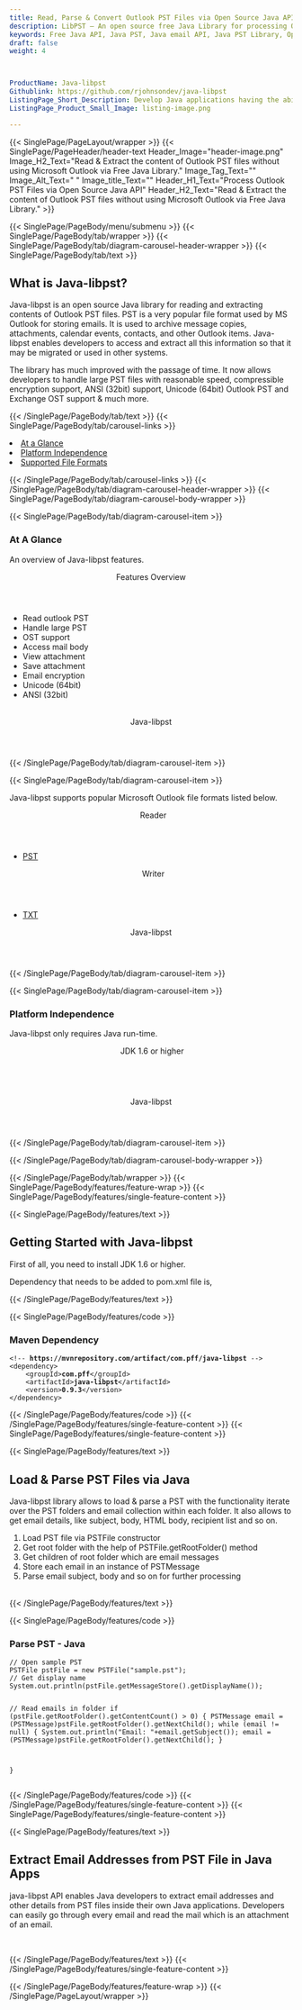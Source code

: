 ```yaml
---
title: Read, Parse & Convert Outlook PST Files via Open Source Java API | LibPST
description: LibPST – An open source free Java Library for processing Outlook PST files. Read & extract email messages from PST files without using MS Outlook via Java API.
keywords: Free Java API, Java PST, Java email API, Java PST Library, Open Source outlook Library, Java PST programming, Java PST APIs, Java PST library, create  PST Documents, Extract PST messages, Java outlook, Java PST development
draft: false
weight: 4



ProductName: Java-libpst  
Githublink: https://github.com/rjohnsondev/java-libpst
ListingPage_Short_Description: Develop Java applications having the ability to Read and convert Microsoft Outlook PST Files using open source Java libraries.
ListingPage_Product_Small_Image: listing-image.png 

---
```


{{< SinglePage/PageLayout/wrapper >}}
{{< SinglePage/PageHeader/header-text
Header_Image="header-image.png"
Image_H2_Text="Read & Extract the content of Outlook PST files without using Microsoft Outlook via Free Java Library."
Image_Tag_Text=""
Image_Alt_Text=" "
Image_title_Text=""
Header_H1_Text="Process Outlook PST Files via Open Source Java API"
Header_H2_Text="Read & Extract the content of Outlook PST files without using Microsoft Outlook via Free Java Library." >}}

{{< SinglePage/PageBody/menu/submenu >}}
{{< SinglePage/PageBody/tab/wrapper >}}
{{< SinglePage/PageBody/tab/diagram-carousel-header-wrapper >}}
{{< SinglePage/PageBody/tab/text >}}



<h2 class="h2title"><strong>What is Java-libpst?</strong></h2>
<p>Java-libpst is an open source Java library for reading and extracting contents of Outlook PST files. PST is a very popular file format used by MS Outlook for storing emails. It is used to archive message copies, attachments, calendar events, contacts, and other Outlook items. Java-libpst enables developers to access and extract all this information so that it may be migrated or used in other systems.</p>
<p>The library has much improved with the passage of time. It now allows developers to handle large PST files with reasonable speed, compressible encryption support, ANSI (32bit) support, Unicode (64bit) Outlook PST and Exchange OST support & much more.</p>

{{< /SinglePage/PageBody/tab/text >}}
{{< SinglePage/PageBody/tab/carousel-links >}}

<li data-target="#diagramcarousel" data-slide-to="0"><a href="#">At a Glance</a></li>
<li data-target="#diagramcarousel" data-slide-to="2"><a href="#">Platform Independence</a></li>
<li data-target="#diagramcarousel" data-slide-to="1"><a class="activetab" href="#">Supported File Formats</a></li>


{{< /SinglePage/PageBody/tab/carousel-links >}}
{{< /SinglePage/PageBody/tab/diagram-carousel-header-wrapper >}}
{{< SinglePage/PageBody/tab/diagram-carousel-body-wrapper >}}

{{< SinglePage/PageBody/tab/diagram-carousel-item >}}
<h3>At A Glance</h3>
<p>An overview of Java-libpst features.</p>
<div class="diagram1 d1-poi">
<div class="d1-row">
<div class="d1-col d1-left"><header>Features Overview</header>
<ul>
<li>Read outlook PST</li>
<li>Handle large PST</li>
<li>OST support</li>
<li>Access mail body</li>
<li>View attachment</li>
<li>Save attachment</li>
<li>Email encryption</li>
<li>Unicode (64bit)</li>
<li>ANSI (32bit)</li>
</ul>
</div>
<!--/left-->
<div class="d1-col d1-right"> </div>
</div>
<div class="d1-logo" style="border: none;"><!--<img class="bg-lite" src='listing-image.png' alt="Apache POI" />--><header>Java-libpst</header><footer><small></small></footer></div>
<!--/logo--></div>
<!--/diagram1-->
{{< /SinglePage/PageBody/tab/diagram-carousel-item >}}

{{< SinglePage/PageBody/tab/diagram-carousel-item >}}
<p>Java-libpst supports popular Microsoft Outlook file formats listed below.</p>
<div class="diagram1 d2  d1-poi">
<div class="d1-row">
<div class="d1-col d1-left"><header><i class="fa fa-arrows-v "> </i> Reader</header>
<ul>
<li><span class="wikilink"><a href="https://docs.fileformat.com/email/pst/">PST</a></span></li>
</ul>
</div>
<!--/left-->
<div class="d1-col d1-right"><header><i class="fa  fa-long-arrow-down"> </i> Writer</header>
<ul>
<li><a href="https://docs.fileformat.com/word-processing/txt/">TXT</a></li>
</ul>
</div>
<!--/right--></div>
<!--/row-->
<div class="d1-logo" style="border: none;"><!--<img class="bg-lite" src='listing-image.png' alt="Apache POI" />--><header>Java-libpst</header><footer><small></small></footer></div>
<!--/logo--></div>
<!--/diagram2-->
{{< /SinglePage/PageBody/tab/diagram-carousel-item >}}

{{< SinglePage/PageBody/tab/diagram-carousel-item >}}
<h3>Platform Independence</h3>
<p>Java-libpst only requires Java run-time.</p>
<div class="diagram1 d1-poi">
<div class="d1-row">
<div class="d1-col d1-left"><header><i class="fa fa-cubes"> </i>JDK 1.6 or higher</header></div>
<!--/left-->
<div class="d1-col d1-right"> </div>
<!--/right--></div>
<!--/row-->
<div class="d1-logo" style="border: none;"><!--<img class="bg-lite" src='listing-image.png' alt="Apache POI" />--><header>Java-libpst</header><footer><small></small></footer></div>
<!--/logo--></div>
<!--/diagram2 -->
{{< /SinglePage/PageBody/tab/diagram-carousel-item >}}

{{< /SinglePage/PageBody/tab/diagram-carousel-body-wrapper >}}

{{< /SinglePage/PageBody/tab/wrapper >}}
{{< SinglePage/PageBody/features/feature-wrap >}}
{{< SinglePage/PageBody/features/single-feature-content >}}

{{< SinglePage/PageBody/features/text >}}
<h2 class="h2title">Getting Started with Java-libpst</h2>
<p>First of all, you need to install JDK 1.6 or higher.</p>
<p>Dependency that needs to be added to pom.xml file is,</p>
{{< /SinglePage/PageBody/features/text >}}

{{< SinglePage/PageBody/features/code >}}
<h3>Maven Dependency</h3>
<pre><code class="html">&lt;!-- <strong>https://mvnrepository.com/artifact/com.pff/java-libpst</strong> --&gt;
&lt;dependency&gt;
    &lt;groupId&gt;<strong>com.pff</strong>&lt;/groupId&gt;
    &lt;artifactId&gt;<strong>java-libpst</strong>&lt;/artifactId&gt;
    &lt;version&gt;<strong>0.9.3</strong>&lt;/version&gt;
&lt;/dependency&gt;
</code></pre>


{{< /SinglePage/PageBody/features/code >}}
{{< /SinglePage/PageBody/features/single-feature-content >}}
{{< SinglePage/PageBody/features/single-feature-content >}}

{{< SinglePage/PageBody/features/text >}}
<h2 class="h2title"><strong>Load & Parse PST Files via Java</strong></h2>
<p>Java-libpst library allows to load & parse a PST with the functionality iterate over the PST folders and email collection within each folder. It also allows to get email details, like subject, body, HTML body, recipient list and so on.</p>
<ol>
<li>Load PST file via PSTFile constructor</li>
<li>Get root folder with the help of PSTFile.getRootFolder() method</li>
<li>Get children of root folder which are email messages</li>
<li>Store each email in an instance of PSTMessage</li>
<li>Parse email subject, body and so on for further processing</li>
</ol>
<br>
{{< /SinglePage/PageBody/features/text >}}

{{< SinglePage/PageBody/features/code >}}
<h3>Parse PST - Java</h3>
<pre><code class="java">// Open sample PST
PSTFile pstFile = new PSTFile("sample.pst");
// Get display name
System.out.println(pstFile.getMessageStore().getDisplayName());

// Read emails in folder
if (pstFile.getRootFolder().getContentCount() &gt; 0) {
    PSTMessage email = (PSTMessage)pstFile.getRootFolder().getNextChild();
    while (email != null) {
        System.out.println("Email: "+email.getSubject());
        email = (PSTMessage)pstFile.getRootFolder().getNextChild();
    }

}
</code></pre>


{{< /SinglePage/PageBody/features/code >}}
{{< /SinglePage/PageBody/features/single-feature-content >}}
{{< SinglePage/PageBody/features/single-feature-content >}}

{{< SinglePage/PageBody/features/text >}}
<h2 class="h2title"><strong>Extract Email Addresses from PST File in Java Apps</strong></h2>
<p>java-libpst API enables Java developers to extract email addresses and other details from PST files inside their own Java applications. Developers can easily go through every email and read the mail which is an attachment of an email.</p>
<p> </p>

{{< /SinglePage/PageBody/features/text >}}
{{< /SinglePage/PageBody/features/single-feature-content >}}

{{< /SinglePage/PageBody/features/feature-wrap >}}
{{< /SinglePage/PageLayout/wrapper >}}